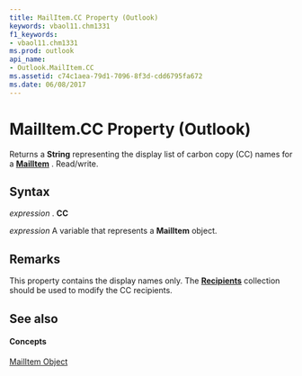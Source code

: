 ```yaml
---
title: MailItem.CC Property (Outlook)
keywords: vbaol11.chm1331
f1_keywords:
- vbaol11.chm1331
ms.prod: outlook
api_name:
- Outlook.MailItem.CC
ms.assetid: c74c1aea-79d1-7096-8f3d-cdd6795fa672
ms.date: 06/08/2017
---
```



# MailItem.CC Property (Outlook)

Returns a **String** representing the display list of carbon copy (CC) names for a **[MailItem](mailitem-object-outlook.md)** . Read/write.


## Syntax

 _expression_ . **CC**

 _expression_ A variable that represents a **MailItem** object.


## Remarks

This property contains the display names only. The **[Recipients](recipients-object-outlook.md)** collection should be used to modify the CC recipients.


## See also


#### Concepts


[MailItem Object](mailitem-object-outlook.md)

